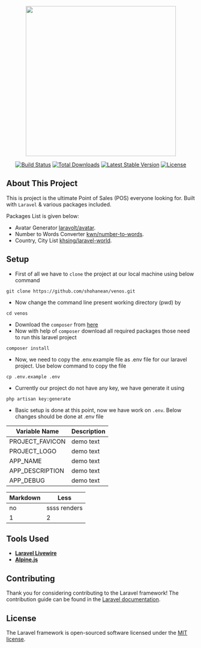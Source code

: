 <p align="center"><a href="https://laravel.com" target="_blank"><img src="https://raw.githubusercontent.com/laravel/art/master/logo-lockup/5%20SVG/2%20CMYK/1%20Full%20Color/laravel-logolockup-cmyk-red.svg" width="400"></a></p>

<p align="center">
<a href="https://travis-ci.org/laravel/framework"><img src="https://travis-ci.org/laravel/framework.svg" alt="Build Status"></a>
<a href="https://packagist.org/packages/laravel/framework"><img src="https://img.shields.io/packagist/dt/laravel/framework" alt="Total Downloads"></a>
<a href="https://packagist.org/packages/laravel/framework"><img src="https://img.shields.io/packagist/v/laravel/framework" alt="Latest Stable Version"></a>
<a href="https://packagist.org/packages/laravel/framework"><img src="https://img.shields.io/packagist/l/laravel/framework" alt="License"></a>
</p>

## About This Project

This is project is the ultimate Point of Sales (POS) everyone looking for. Built with `Laravel` & various packages included.

Packages List is given below:

- Avatar Generator [laravolt/avatar](https://github.com/laravolt/avatar).
- Number to Words Converter [kwn/number-to-words](https://github.com/kwn/number-to-words).
- Country, City List [khsing/laravel-world](https://github.com/khsing/laravel-world).



## Setup

- First of all we have to `clone` the project at our local machine using below command
```
git clone https://github.com/shohanean/venos.git
```
- Now change the command line present working directory (pwd) by
```
cd venos
```
- Download the `composer` from [here](https://getcomposer.org/download/)
- Now with help of `composer` download all required packages those need to run this laravel project
```
composer install
```
- Now, we need to copy the .env.example file as .env file for our laravel project. Use below command to copy the file
```
cp .env.example .env
```
- Currently our project do not have any key, we have generate it using
```
php artisan key:generate
```
- Basic setup is done at this point, now we have work on `.env`. Below changes should be done at .env file

Variable Name | Description
--- | ---
PROJECT_FAVICON | demo text
PROJECT_LOGO | demo text
APP_NAME | demo text
APP_DESCRIPTION | demo text
APP_DEBUG | demo text


Markdown | Less
--- | ---
no | ssss renders
1 | 2
## Tools Used

- **[Laravel Livewire](https://laravel-livewire.com/)**
- **[Alpine.js](https://alpinejs.dev/)**

## Contributing

Thank you for considering contributing to the Laravel framework! The contribution guide can be found in the [Laravel documentation](https://laravel.com/docs/contributions).

## License

The Laravel framework is open-sourced software licensed under the [MIT license](https://opensource.org/licenses/MIT).
